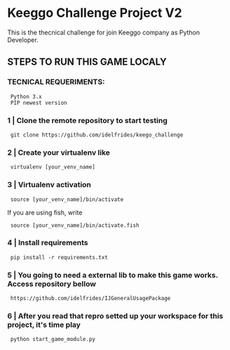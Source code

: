 # Keeggo Challenge Project V2

This is the thecnical challenge for join Keeggo company as Python Developer.

## STEPS TO RUN THIS  GAME LOCALY

### TECNICAL REQUERIMENTS:

     Python 3.x
     PIP newest version

### 1 | Clone the remote repository to start testing

     git clone https://github.com/idelfrides/keego_challenge

### 2 | Create your virtualenv like

     virtualenv [your_venv_name]

### 3 | Virtualenv activation

     source [your_venv_name]/bin/activate

If you are using fish, write

     source [your_venv_name]/bin/activate.fish


### 4 | Install requirements

     pip install -r requirements.txt


### 5 | You going to need a external lib to make this game works. Access repository bellow

     https://github.com/idelfrides/IJGeneralUsagePackage

### 6 | After you read that repro setted up your workspace for this project, it's time play

     python start_game_module.py
